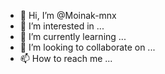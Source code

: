 - 👋 Hi, I’m @Moinak-mnx
- 👀 I’m interested in ...
- 🌱 I’m currently learning ...
- 💞️ I’m looking to collaborate on ...
- 📫 How to reach me ...

<!---
Moinak-mnx/Moinak-mnx is a ✨ special ✨ repository because its `README.md` (this file) appears on your GitHub profile.
You can click the Preview link to take a look at your changes.
--->
